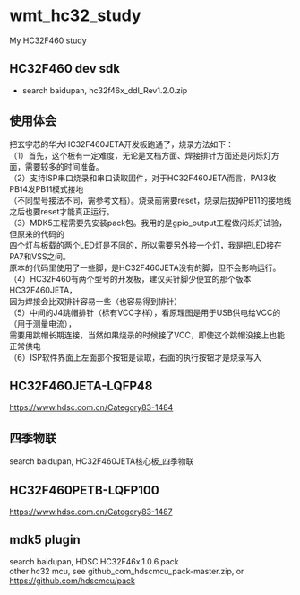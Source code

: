 # wmt_hc32_study
My HC32F460 study  

## HC32F460 dev sdk  
* search baidupan, hc32f46x_ddl_Rev1.2.0.zip  

## 使用体会    
把玄宇芯的华大HC32F460JETA开发板跑通了，烧录方法如下：  
（1）首先，这个板有一定难度，无论是文档方面、焊接排针方面还是闪烁灯方面，需要较多的时间准备。  
（2）支持ISP串口烧录和串口读取固件，对于HC32F460JETA而言，PA13收PB14发PB11模式接地  
（不同型号接法不同，需参考文档）。烧录前需要reset，烧录后拔掉PB11的接地线之后也要reset才能真正运行。  
（3）MDK5工程需要先安装pack包。我用的是gpio_output工程做闪烁灯试验，但原来的代码的  
四个灯与板载的两个LED灯是不同的，所以需要另外接一个灯，我是把LED接在PA7和VSS之间。  
原本的代码里使用了一些脚，是HC32F460JETA没有的脚，但不会影响运行。  
（4）HC32F460有两个型号的开发板，建议买针脚少便宜的那个版本HC32F460JETA，  
因为焊接会比双排针容易一些（也容易得到排针）  
（5）中间的J4跳帽排针（标有VCC字样），看原理图是用于USB供电给VCC的（用于测量电流），   
需要用跳帽长期连接，当然如果烧录的时候接了VCC，即使这个跳帽没接上也能正常供电  
（6）ISP软件界面上左面那个按钮是读取，右面的执行按钮才是烧录写入  

## HC32F460JETA-LQFP48  
https://www.hdsc.com.cn/Category83-1484  

## 四季物联  
search baidupan, HC32F460JETA核心板_四季物联  

## HC32F460PETB-LQFP100  
https://www.hdsc.com.cn/Category83-1487  

## mdk5 plugin    
search baidupan, HDSC.HC32F46x.1.0.6.pack  
other hc32 mcu, see github_com_hdscmcu_pack-master.zip, or https://github.com/hdscmcu/pack  

